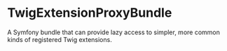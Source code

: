# TwigExtensionProxyBundle
A Symfony bundle that can provide lazy access to simpler, more common kinds of registered Twig extensions.

